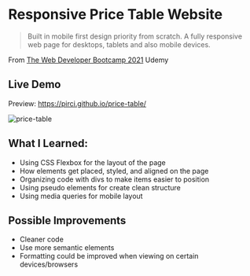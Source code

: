 # Responsive Price Table Website


> Built in mobile first design priority from scratch. A fully responsive web page for desktops, tablets and also mobile devices.

From [The Web Developer Bootcamp 2021](https://www.udemy.com/course/the-web-developer-bootcamp/learn/lecture/22587506?start=15#overview) Udemy

 
## Live Demo

Preview:  https://pirci.github.io/price-table/

![price-table](https://media.giphy.com/media/bG2OvU6dazNBuKHr0h/giphy.gif)


## What I Learned:

- Using CSS Flexbox for the layout of the page
- How elements get placed, styled, and aligned on the page
- Organizing code with divs to make items easier to position
- Using pseudo elements for create clean structure
- Using media queries for mobile layout


## Possible Improvements

- Cleaner code
- Use more semantic elements
- Formatting could be improved when viewing on certain devices/browsers
